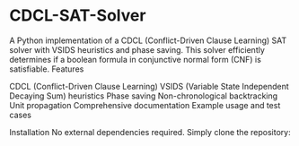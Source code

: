 # CDCL-SAT-Solver

A Python implementation of a CDCL (Conflict-Driven Clause Learning) SAT solver with VSIDS heuristics and phase saving. This solver efficiently determines if a boolean formula in conjunctive normal form (CNF) is satisfiable.
Features

CDCL (Conflict-Driven Clause Learning)
VSIDS (Variable State Independent Decaying Sum) heuristics
Phase saving
Non-chronological backtracking
Unit propagation
Comprehensive documentation
Example usage and test cases

Installation
No external dependencies required. Simply clone the repository:
